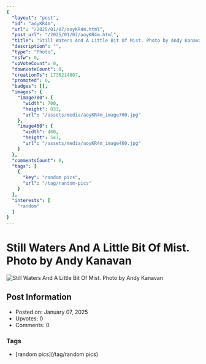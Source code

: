 ```yaml
---
{
  "layout": "post",
  "id": "aoyKR4m",
  "url": "/2025/01/07/aoyKR4m.html",
  "post_url": "/2025/01/07/aoyKR4m.html",
  "title": "Still Waters And A Little Bit Of Mist. Photo by Andy Kanavan",
  "description": "",
  "type": "Photo",
  "nsfw": 0,
  "upVoteCount": 0,
  "downVoteCount": 0,
  "creationTs": 1736214807,
  "promoted": 0,
  "badges": [],
  "images": {
    "image700": {
      "width": 700,
      "height": 833,
      "url": "/assets/media/aoyKR4m_image700.jpg"
    },
    "image460": {
      "width": 460,
      "height": 547,
      "url": "/assets/media/aoyKR4m_image460.jpg"
    }
  },
  "commentsCount": 0,
  "tags": [
    {
      "key": "random pics",
      "url": "/tag/random-pics"
    }
  ],
  "interests": [
    "random"
  ]
}
---
```


# Still Waters And A Little Bit Of Mist. Photo by Andy Kanavan

![Still Waters And A Little Bit Of Mist. Photo by Andy Kanavan](/assets/media/aoyKR4m_image700.jpg)

## Post Information

- Posted on: January 07, 2025
- Upvotes: 0
- Comments: 0

### Tags

- [random pics](/tag/random pics)

